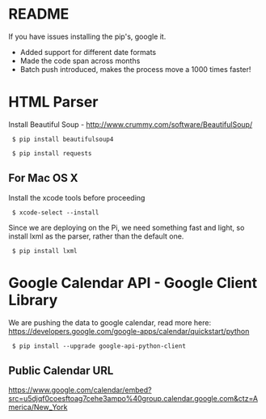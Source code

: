 README
========

If you have issues installing the pip's, google it.

 * Added support for different date formats
 * Made the code span across months
 * Batch push introduced, makes the process move a 1000 times faster! 

# HTML Parser
Install Beautiful Soup - http://www.crummy.com/software/BeautifulSoup/

```
 $ pip install beautifulsoup4
```

```
 $ pip install requests
```


## For Mac OS X 
Install the xcode tools before proceeding 

``` 
 $ xcode-select --install 
```

Since we are deploying on the Pi, we need something fast and light, so install lxml as the parser, rather than the default one.

```
 $ pip install lxml
```

# Google Calendar API - Google Client Library
We are pushing the data to google calendar, read more here: https://developers.google.com/google-apps/calendar/quickstart/python 

```
 $ pip install --upgrade google-api-python-client
```
## Public Calendar URL
https://www.google.com/calendar/embed?src=u5djqf0coesftoag7cehe3ampo%40group.calendar.google.com&ctz=America/New_York

  